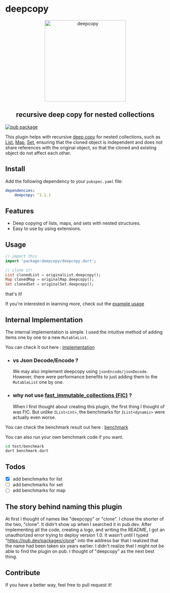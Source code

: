 # deepcopy

<p align="center">
<img src="https://raw.githubusercontent.com/letyletylety/deepcopy/main/logos/deepcopy_logo%404x.png" height="256" alt="deepcopy"
background-color='transparent'/>
</p>

<h2 align="center">recursive deep copy for nested collections
</h2>

[![pub package](https://img.shields.io/pub/v/deepcopy.svg?label=deepcopy&color=blue)](https://pub.dev/packages/deepcopy)

This plugin helps with recursive [deep copy](https://developer.mozilla.org/en-US/docs/Glossary/Deep_copy) for nested collections, such as [List](https://api.flutter.dev/flutter/dart-core/List-class.html), [Map](https://api.flutter.dev/flutter/dart-core/Map-class.html), [Set](https://api.flutter.dev/flutter/dart-core/Set-class.html), ensuring that the cloned object is independent and does not share references with the original object, so that the cloned and existing object do not affect each other.

## Install

Add the following dependency to your `pubspec.yaml` file:

```yaml
dependencies:
    deepcopy: ^1.1.1
```

## Features

- Deep copying of lists, maps, and sets with nested structures.
- Easy to use by using extensions.

## Usage

```dart
// import this
import 'package:deepcopy/deepcopy.dart';

// clone it!
List clonedList = originalList.deepcopy();
Map clonedMap = originalMap.deepcopy();
Set clonedSet = originalSet.deepcopy();
```

that's it!

If you're interested in learning more, check out the
[example usage](example/bin/example.dart)

## Internal Implementation

The internal implementation is simple. I used the intuitive method of adding items one by one to a new `MutableList`.

You can check it out here :
[implementation](lib/src/cloner.dart)

- ### vs Json Decode/Encode ?

    We may also implement deepcopy using `jsonEncode/jsonDecode`. However, there were performance benefits to just adding them to the `MutableList` one by one.

- ### why not use [fast_immutable_collections (FIC)](https://pub.dev/packages/fast_immutable_collections) ?

    When I first thought about creating this plugin, the first thing I thought of was FIC.
    But unlike `IList<int>`, the benchmarks for `IList<dynamic>` were actually even worse.

You can check the benchmark result out here :
[benchmark](test/benchmark/output/bench_test.txt)

You can also run your own benchmark code if you want.

```bash
cd test/benchmark
dart benchmark.dart
```

## Todos

- [x] add benchmarks for list
- [ ] add benchmarks for set
- [ ] add benchmarks for map

## The story behind naming this plugin

At first I thought of names like "deepcopy" or "clone". I chose the shorter of the two, "clone". It didn't show up when I searched it in pub.dev. After implementing all the code, creating a logo, and writing the README,
I got an unauthorized error trying to deploy version 1.0.
It wasn't until I typed "<https://pub.dev/packages/clone>" into the address bar that I realized that the name had been taken six years earlier. I didn't realize that I might not be able to find the plugin on pub. I thought of "deepcopy" as the next best thing.

## Contribute

If you have a better way, feel free to pull request it!
